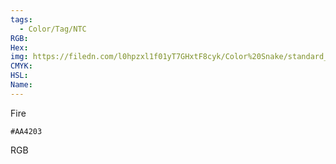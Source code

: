 ```yaml
---
tags:
  - Color/Tag/NTC
RGB:
Hex:
img: https://filedn.com/l0hpzxl1f01yT7GHxtF8cyk/Color%20Snake/standard_csv_to_svg/AA4203.svg
CMYK:
HSL:
Name:
---
```

Fire
```palette
#AA4203
```
RGB
